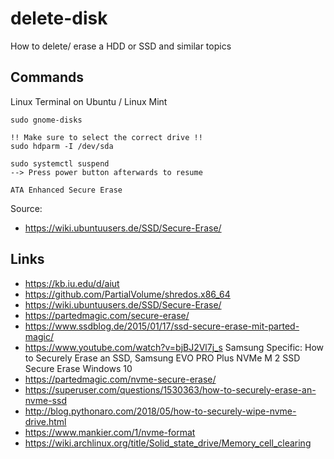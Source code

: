 # delete-disk
How to delete/ erase a HDD or SSD and similar topics

## Commands
Linux Terminal on Ubuntu / Linux Mint

```
sudo gnome-disks

!! Make sure to select the correct drive !!
sudo hdparm -I /dev/sda

sudo systemctl suspend
--> Press power button afterwards to resume

ATA Enhanced Secure Erase
```

Source:
- https://wiki.ubuntuusers.de/SSD/Secure-Erase/

## Links
- https://kb.iu.edu/d/aiut
- https://github.com/PartialVolume/shredos.x86_64
- https://wiki.ubuntuusers.de/SSD/Secure-Erase/
- https://partedmagic.com/secure-erase/
- https://www.ssdblog.de/2015/01/17/ssd-secure-erase-mit-parted-magic/
- https://www.youtube.com/watch?v=bjBJ2Vl7j_s Samsung Specific: How to Securely Erase an SSD, Samsung EVO PRO Plus NVMe M 2 SSD Secure Erase Windows 10
- https://partedmagic.com/nvme-secure-erase/
- https://superuser.com/questions/1530363/how-to-securely-erase-an-nvme-ssd
- http://blog.pythonaro.com/2018/05/how-to-securely-wipe-nvme-drive.html
- https://www.mankier.com/1/nvme-format
- https://wiki.archlinux.org/title/Solid_state_drive/Memory_cell_clearing
